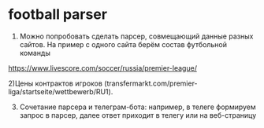 # football parser

1) Можно попробовать сделать парсер, совмещающий данные разных сайтов. На пример с одного сайта берём состав футбольной команды

https://www.livescore.com/soccer/russia/premier-league/

2)Цены контрактов игроков (transfermarkt.com/premier-liga/startseite/wettbewerb/RU1).

3) Сочетание парсера и телеграм-бота: например, в телеге формируем запрос в парсер, далее ответ приходит в телегу или на веб-страницу
